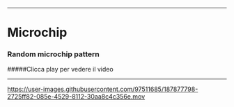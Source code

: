 ----

# Microchip

### Random microchip pattern
#####Clicca play per vedere il video

----


https://user-images.githubusercontent.com/97511685/187877798-2725ff82-085e-4529-8112-30aa8c4c356e.mov




